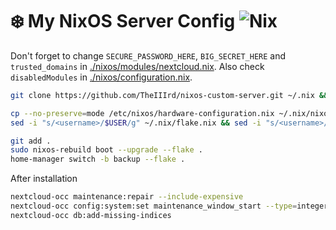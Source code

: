 # ❄️ My NixOS Server Config ![Nix](https://img.shields.io/badge/This_is-Nix-blue?logo=NixOS)

Don't forget to change `SECURE_PASSWORD_HERE`, `BIG_SECRET_HERE` and `trusted_domains` in [./nixos/modules/nextcloud.nix](./nixos/modules/nextcloud.nix). Also check `disabledModules` in [./nixos/configuration.nix](./nixos/configuration.nix).

```bash
git clone https://github.com/TheIIIrd/nixos-custom-server.git ~/.nix && cd ~/.nix
```

```bash
cp --no-preserve=mode /etc/nixos/hardware-configuration.nix ~/.nix/nixos/
sed -i "s/<username>/$USER/g" ~/.nix/flake.nix && sed -i "s/<username>/$USER/g" ~/.nix/nixos/modules/user.nix && sed -i "s/<username>/$USER/g" ~/.nix/home-manager/home.nix
```

```bash
git add .
sudo nixos-rebuild boot --upgrade --flake .
home-manager switch -b backup --flake .
```

After installation
```bash
nextcloud-occ maintenance:repair --include-expensive
nextcloud-occ config:system:set maintenance_window_start --type=integer --value=1
nextcloud-occ db:add-missing-indices
```
